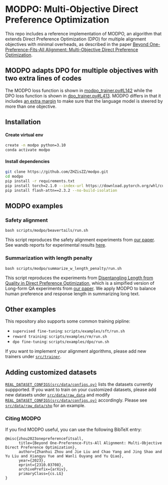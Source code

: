 # MODPO: Multi-Objective Direct Preference Optimization

This repo includes a reference implementation of MODPO, an algorithm that extends Direct Preference Optimization (DPO) for multiple alignment objectives with minimal overheads, as described in the paper [Beyond One-Preference-Fits-All Alignment: Multi-Objective Direct Preference Optimization](https://arxiv.org/pdf/2310.03708.pdf).


## MODPO adapts DPO for multiple objectives with two extra lines of codes

The MODPO loss function is shown in [modpo_trainer.py#L142](https://github.com/ZHZisZZ/modpo/blob/main/src/trainer/modpo_trainer.py#L142) while the DPO loss function is shown in [dpo_trainer.py#L413](https://github.com/ZHZisZZ/modpo/blob/main/src/trainer/dpo_trainer.py#L413). MODPO differs in that it includes [an extra margin](https://github.com/ZHZisZZ/modpo/blob/main/src/trainer/modpo_trainer.py#L151-L152) to make sure that the language model is steered by more than one objective.

## Installation

#### Create virtual env

```bash
create -n modpo python=3.10
conda activate modpo
```

#### Install dependencies

```bash
git clone https://github.com/ZHZisZZ/modpo.git
cd modpo
pip install -r requirements.txt
pip install torch=2.1.0 --index-url https://download.pytorch.org/whl/cu118
pip install flash-attn==2.3.2 --no-build-isolation
```

## MODPO examples

### Safety alignment

`bash scripts/modpo/beavertails/run.sh`

This script reproduces the safety alignment experiments from [our paper](https://arxiv.org/pdf/2310.03708.pdf). See wandb reports for experimental results [here](https://api.wandb.ai/links/asap-zzhou/qmn8dwhk).

### Summarization with length penalty

`bash scripts/modpo/summarize_w_length_penalty/run.sh`

This script reproduces the experiments from [Disentangling Length from Quality in Direct Preference Optimization](https://arxiv.org/abs/2403.19159v1), which is a simpified version of Long-form QA experiments from [our paper](https://arxiv.org/pdf/2310.03708.pdf). We apply MODPO to balance human preference and response length in summarizing long text.

## Other examples

This repository also supports some common training pipline:

- `supervised fine-tuning`: `scripts/examples/sft/run.sh`
- `reward training`: `scripts/examples/rm/run.sh`
- `dpo fine-tuning`: `scripts/examples/dpo/run.sh`

If you want to implement your alignment algorithms, please add new trainers under [`src/trainer`](https://github.com/ZHZisZZ/modpo/blob/main/src/trainer).

## Adding customized datasets

[`REAL_DATASET_CONFIGS(src/data/configs.py)`](https://github.com/ZHZisZZ/modpo/blob/main/src/data/configs.py#L19) lists the datasets currently suppported.
If you want to train on your customized datasets, please add new datasets under [`src/data/raw_data`](https://github.com/ZHZisZZ/modpo/blob/main/src/data/raw_data) and modify [`REAL_DATASET_CONFIGS(src/data/configs.py)`](https://github.com/ZHZisZZ/modpo/blob/main/src/data/configs.py#L19) accordingly. Please see [`src/data/raw_data/shp`](https://github.com/ZHZisZZ/modpo/blob/main/src/data/raw_data/shp.py) for an example.

### Citing MODPO

If you find MODPO useful, you can use the following BibTeX entry:

```
@misc{zhou2023onepreferencefitsall,
      title={Beyond One-Preference-Fits-All Alignment: Multi-Objective Direct Preference Optimization}, 
      author={Zhanhui Zhou and Jie Liu and Chao Yang and Jing Shao and Yu Liu and Xiangyu Yue and Wanli Ouyang and Yu Qiao},
      year={2023},
      eprint={2310.03708},
      archivePrefix={arXiv},
      primaryClass={cs.LG}
}
```

